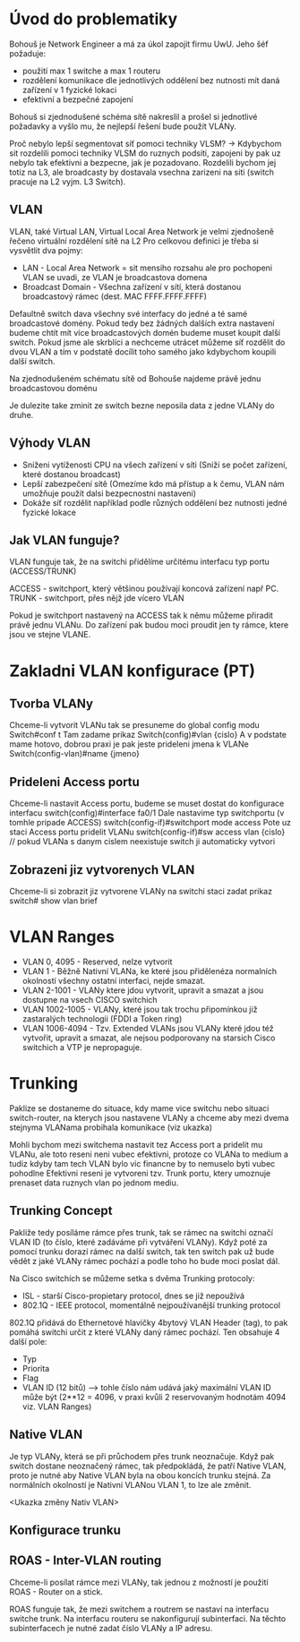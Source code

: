 # Úvod do problematiky

Bohouš je Network Engineer a má za úkol zapojit firmu UwU.
Jeho šéf požaduje: 
- použití max 1 switche a max 1 routeru
- rozdělení komunikace dle jednotlivých oddělení bez nutnosti mít daná zařízení v 1 fyzické lokaci
- efektivní a bezpečné zapojení       

Bohouš si zjednodušené schéma sítě nakreslil a prošel si jednotlivé požadavky a vyšlo mu, že nejlepší řešení bude použít VLANy.

Proč nebylo lepší segmentovat síť pomoci techniky VLSM?
-> Kdybychom sit rozdelili pomoci techniky VLSM do ruznych podsiti, zapojeni by pak uz nebylo tak efektivni a bezpecne, jak je pozadovano.
Rozdelili bychom jej totiz na L3, ale broadcasty by dostavala vsechna zarizeni na siti (switch pracuje na L2 vyjm. L3 Switch).

## VLAN

VLAN, také Virtual LAN, Virtual Local Area Network je velmi zjednošeně řečeno virtuální rozdělení sítě na L2
Pro celkovou definici je třeba si vysvětlit dva pojmy:
- LAN - Local Area Network = sit mensiho rozsahu ale pro pochopeni VLAN se uvadi, ze VLAN je broadcastova domena
- Broadcast Domain - Všechna zařízení v sítí, která dostanou broadcastový rámec (dest. MAC FFFF.FFFF.FFFF)

Defaultně switch dava všechny své interfacy do jedné a té samé broadcastové domény.
Pokud tedy bez žádných dalších extra nastavení budeme chtít mít více broadcastových domén budeme muset koupit další switch.
Pokud jsme ale skrblíci a nechceme utrácet můžeme síť rozdělit do dvou VLAN a tím v podstatě docílit toho samého jako kdybychom koupili další switch.

Na zjednodušeném schématu sítě od Bohouše najdeme právě jednu broadcastovou doménu

Je dulezite take zminit ze switch bezne neposila data z jedne VLANy do druhe.

## Výhody VLAN

- Sníženi vytíženosti CPU na všech zařízení v síti (Sníží se počet zařízení, které dostanou broadcast)
- Lepší zabezpečení sítě (Omezíme kdo má přístup a k čemu, VLAN nám umožňuje použít dalsi bezpecnostni nastaveni)
- Dokáže síť rozdělit například podle různých oddělení bez nutnosti jedné fyzické lokace

## Jak VLAN funguje?

VLAN funguje tak, že na switchi přidělíme určitému interfacu typ portu (ACCESS/TRUNK)

ACCESS - switchport, který většinou používají koncová zařízení např PC.
TRUNK - switchport, přes nějž jde vícero VLAN

Pokud je switchport nastavený na ACCESS tak k němu můžeme přiradit právě jednu VLANu.
Do zařízení pak budou moci proudit jen ty rámce, ktere jsou ve stejne VLANE.

# Zakladni VLAN konfigurace (PT)

## Tvorba VLANy

Chceme-li vytvorit VLANu tak se presuneme do global config modu
                Switch#conf t
Tam zadame prikaz
                Switch(config)#vlan {cislo}
A v podstate mame hotovo, dobrou praxi je pak jeste prideleni jmena k VLANe
                Switch(config-vlan)#name {jmeno}

## Prideleni Access portu

Chceme-li nastavit Access portu, budeme se muset dostat do konfigurace interfacu
                switch(config)#interface fa0/1
Dale nastavime typ switchportu (v tomhle pripade ACCESS)
                switch(config-if)#switchport mode access
Pote uz staci Access portu pridelit VLANu
                switch(config-if)#sw access vlan {cislo}
                // pokud VLANa s danym cislem neexistuje switch ji automaticky vytvori

## Zobrazeni jiz vytvorenych VLAN

Chceme-li si zobrazit jiz vytvorene VLANy na switchi staci zadat prikaz
                switch# show vlan brief

# VLAN Ranges

- VLAN 0, 4095 - Reserved, nelze vytvorit
- VLAN 1 - Běžně Nativní VLANa, ke které jsou přidělenéza normalních okolností všechny ostatní interfaci, nejde smazat.
- VLAN 2-1001 - VLANy ktere jdou vytvorit, upravit a smazat a jsou dostupne na vsech CISCO switchich
- VLAN 1002-1005 - VLANy, které jsou tak trochu připomínkou již zastaralých technologii (FDDI a Token ring)
- VLAN 1006-4094 - Tzv. Extended VLANs jsou VLANy které jdou též vytvořit, upravit a smazat, ale nejsou podporovany na starsich Cisco switchich a VTP je nepropaguje.


# Trunking

Paklize se dostaneme do situace, kdy mame vice switchu nebo situaci switch-router, na kterych jsou nastavene VLANy a chceme aby mezi dvema stejnyma VLANama probihala komunikace (viz ukazka)

Mohli bychom mezi switchema nastavit tez Access port a pridelit mu VLANu, ale toto reseni neni vubec efektivni, protoze co VLANa to medium a tudiz kdyby tam tech VLAN bylo vic financne by to nemuselo byti vubec pohodlne
Efektivni reseni je vytvoreni tzv. Trunk portu, ktery umoznuje prenaset data ruznych vlan po jednom mediu.

## Trunking Concept

Pakliže tedy posíláme rámce přes trunk, tak se rámec na switchi označí VLAN ID (to číslo, které zadáváme při vytváření VLANy).
Když poté za pomocí trunku dorazí rámec na další switch, tak ten switch pak už bude vědět z jaké VLANy rámec pochází a podle toho ho bude moci poslat dál.

Na Cisco switchích se můžeme setka s dvěma Trunking protocoly:

- ISL - starší Cisco-propietary protocol, dnes se již nepoužívá
- 802.1Q - IEEE protocol, momentálně nejpoužívanější trunking protocol

802.1Q přidává do Ethernetové hlavičky 4bytový VLAN Header (tag), to pak pomáhá switchi určit z které VLANy daný rámec pochází.
Ten obsahuje 4 další pole:

- Typ
- Priorita
- Flag
- VLAN ID (12 bitů) --> tohle číslo nám udává jaký maximální VLAN ID může být (2**12 = 4096, v praxi kvůli 2 reservovaným hodnotám 4094 viz. VLAN Ranges)

## Native VLAN

Je typ VLANy, která se při průchodem přes trunk neoznačuje. Když pak switch dostane neoznačený rámec, tak předpokládá, že patří Native VLAN, proto je nutné aby Native VLAN byla na obou koncích trunku stejná.
Za normálních okolností je Nativní VLANou VLAN 1, to lze ale změnit.

<Ukazka změny Nativ VLAN>

## Konfigurace trunku


## ROAS - Inter-VLAN routing

Chceme-li posílat rámce mezi VLANy, tak jednou z možností je použití ROAS - Router on a stick.

ROAS funguje tak, že mezi switchem a routrem se nastaví na interfacu switche trunk.
Na interfacu routeru se nakonfigurují subinterfaci.
Na těchto subinterfacech je nutné zadat číslo VLANy a IP adresu.






